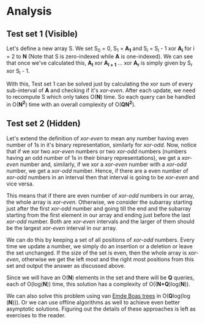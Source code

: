 # Analysis

## Test set 1 (Visible)

Let's define a new array S. We set S<sub>0</sub> = 0, S<sub>1</sub> = **A<sub>1</sub>** and S<sub>i</sub> = S<sub>i</sub> - 1 xor **A<sub>i</sub>** for i = 2 to **N** (Note that S is zero-indexed while **A** is one-indexed). We can see that once we've calculated this, **A<sub>l</sub>** xor **A<sub>l + 1</sub>** ... xor **A<sub>r</sub>** is simply given by S<sub>r</sub> xor S<sub>l</sub> - 1.

With this, Test set 1 can be solved just by calculating the xor sum of every sub-interval of **A** and checking if it's _xor-even_. After each update, we need to recompute S which only takes O(**N**) time. So each query can be handled in O(**N<sup>2</sup>**) time with an overall complexity of O(**QN<sup>2</sup>**).

## Test set 2 (Hidden)

Let's extend the definition of _xor-even_ to mean any number having even number of 1s in it's binary representation, similarly for _xor-odd_. Now, notice that if we xor two _xor-even_ numbers or two _xor-odd_ numbers (numbers having an odd number of 1s in their binary representations), we get a _xor-even_ number and, similarly, if we xor a _xor-even_ number with a _xor-odd_ number, we get a _xor-odd_ number. Hence, if there are a even number of _xor-odd_ numbers in an interval then that interval is going to be _xor-even_ and vice versa.

This means that if there are even number of _xor-odd_ numbers in our array, the whole array is _xor-even_. Otherwise, we consider the subarray starting just after the first _xor-odd_ number and going till the end and the subarray starting from the first element in our array and ending just before the last _xor-odd_ number. Both are _xor-even_ intervals and the larger of them should be the largest _xor-even_ interval in our array.

We can do this by keeping a set of all positions of _xor-odd_ numbers. Every time we update a number, we simply do an insertion or a deletion or leave the set unchanged. If the size of the set is even, then the whole array is _xor-even_, otherwise we get the left most and the right most positions from this set and output the answer as discussed above.

Since we will have an O(**N**) elements in the set and there will be **Q** queries, each of O(log(**N**)) time, this solution has a complexity of O((**N+Q**)log(**N**)).

We can also solve this problem using van [Emde Boas trees](https://en.wikipedia.org/wiki/Van_Emde_Boas_tree) in O(**Q**log(log (**N**))). Or we can use offline algorithms as well to achieve even better asymptotic solutions. Figuring out the details of these approaches is left as exercises to the reader.
